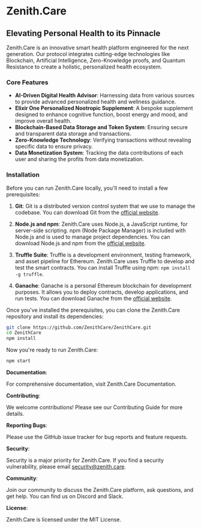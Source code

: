 # Zenith.Care

## Elevating Personal Health to its Pinnacle

Zenith.Care is an innovative smart health platform engineered for the next generation. Our protocol integrates cutting-edge technologies like Blockchain, Artificial Intelligence, Zero-Knowledge proofs, and Quantum Resistance to create a holistic, personalized health ecosystem.

### Core Features

- **AI-Driven Digital Health Advisor**: Harnessing data from various sources to provide advanced personalized health and wellness guidance.
- **Elixir One Personalized Nootropic Supplement**: A bespoke supplement designed to enhance cognitive function, boost energy and mood, and improve overall health.
- **Blockchain-Based Data Storage and Token System**: Ensuring secure and transparent data storage and transactions.
- **Zero-Knowledge Technology**: Verifying transactions without revealing specific data to ensure privacy.
- **Data Monetization System**: Tracking the data contributions of each user and sharing the profits from data monetization.

### Installation

Before you can run Zenith.Care locally, you'll need to install a few prerequisites:

1. **Git**: Git is a distributed version control system that we use to manage the codebase. You can download Git from the [official website](https://git-scm.com/).

2. **Node.js and npm**: Zenith.Care uses Node.js, a JavaScript runtime, for server-side scripting. npm (Node Package Manager) is included with Node.js and is used to manage project dependencies. You can download Node.js and npm from the [official website](https://nodejs.org/).

3. **Truffle Suite**: Truffle is a development environment, testing framework, and asset pipeline for Ethereum. Zenith.Care uses Truffle to develop and test the smart contracts. You can install Truffle using npm: `npm install -g truffle`.

4. **Ganache**: Ganache is a personal Ethereum blockchain for development purposes. It allows you to deploy contracts, develop applications, and run tests. You can download Ganache from the [official website](https://www.trufflesuite.com/ganache).

Once you've installed the prerequisites, you can clone the Zenith.Care repository and install its dependencies:

```bash
git clone https://github.com/ZenithCare/ZenithCare.git
cd ZenithCare
npm install
```

Now you're ready to run Zenith.Care:

```bash
npm start
```

**Documentation**:

For comprehensive documentation, visit Zenith.Care Documentation.

**Contributing**:

We welcome contributions! Please see our Contributing Guide for more details.

**Reporting Bugs**:

Please use the GitHub issue tracker for bug reports and feature requests.

**Security**:

Security is a major priority for Zenith.Care. If you find a security vulnerability, please email security@zenith.care.

**Community**:

Join our community to discuss the Zenith.Care platform, ask questions, and get help. You can find us on Discord and Slack.

**License**:

Zenith.Care is licensed under the MIT License.
